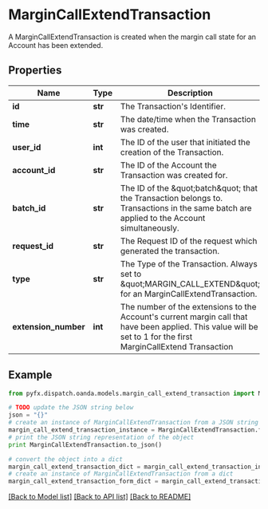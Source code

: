 # MarginCallExtendTransaction

A MarginCallExtendTransaction is created when the margin call state for an Account has been extended.

## Properties
Name | Type | Description | Notes
------------ | ------------- | ------------- | -------------
**id** | **str** | The Transaction&#39;s Identifier. | [optional] 
**time** | **str** | The date/time when the Transaction was created. | [optional] 
**user_id** | **int** | The ID of the user that initiated the creation of the Transaction. | [optional] 
**account_id** | **str** | The ID of the Account the Transaction was created for. | [optional] 
**batch_id** | **str** | The ID of the \&quot;batch\&quot; that the Transaction belongs to. Transactions in the same batch are applied to the Account simultaneously. | [optional] 
**request_id** | **str** | The Request ID of the request which generated the transaction. | [optional] 
**type** | **str** | The Type of the Transaction. Always set to \&quot;MARGIN_CALL_EXTEND\&quot; for an MarginCallExtendTransaction. | [optional] 
**extension_number** | **int** | The number of the extensions to the Account&#39;s current margin call that have been applied. This value will be set to 1 for the first MarginCallExtend Transaction | [optional] 

## Example

```python
from pyfx.dispatch.oanda.models.margin_call_extend_transaction import MarginCallExtendTransaction

# TODO update the JSON string below
json = "{}"
# create an instance of MarginCallExtendTransaction from a JSON string
margin_call_extend_transaction_instance = MarginCallExtendTransaction.from_json(json)
# print the JSON string representation of the object
print MarginCallExtendTransaction.to_json()

# convert the object into a dict
margin_call_extend_transaction_dict = margin_call_extend_transaction_instance.to_dict()
# create an instance of MarginCallExtendTransaction from a dict
margin_call_extend_transaction_form_dict = margin_call_extend_transaction.from_dict(margin_call_extend_transaction_dict)
```
[[Back to Model list]](../README.md#documentation-for-models) [[Back to API list]](../README.md#documentation-for-api-endpoints) [[Back to README]](../README.md)


